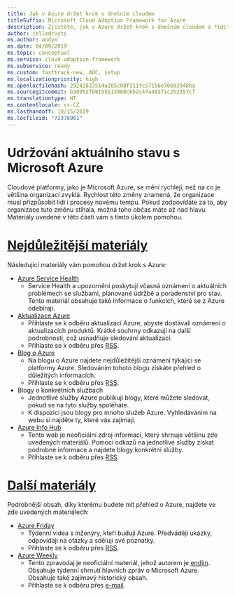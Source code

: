 ```yaml
---
title: Jak v Azure držet krok s dnešním cloudem
titleSuffix: Microsoft Cloud Adoption Framework for Azure
description: Zjistěte, jak v Azure držet krok s dnešním cloudem a řídit změny.
author: jelledruyts
ms.author: andym
ms.date: 04/09/2019
ms.topic: conceptual
ms.service: cloud-adoption-framework
ms.subservice: ready
ms.custom: fasttrack-new, AQC, setup
ms.localizationpriority: high
ms.openlocfilehash: 29241833514a205c08f311fc57156e70603948ba
ms.sourcegitcommit: b30952f08155513480c6b2c47a40271c2b2357cf
ms.translationtype: HT
ms.contentlocale: cs-CZ
ms.lasthandoff: 10/15/2019
ms.locfileid: "72378961"
---
```

# <a name="stay-current-with-microsoft-azure"></a>Udržování aktuálního stavu s Microsoft Azure

Cloudové platformy, jako je Microsoft Azure, se mění rychleji, než na co je většina organizací zvyklá. Rychlost této změny znamená, že organizace musí přizpůsobit lidi i procesy novému tempu. Pokud zodpovídáte za to, aby organizace tuto změnu stíhala, možná toho občas máte až nad hlavu. Materiály uvedené v této části vám s tímto úkolem pomohou.

# <a name="top-resourcestabtopresources"></a>[Nejdůležitější materiály](#tab/TopResources)

Následující materiály vám pomohou držet krok s Azure:

- [Azure Service Health](https://docs.microsoft.com/azure/service-health/service-health-overview)
  - Service Health a upozornění poskytují včasná oznámení o aktuálních problémech se službami, plánované údržbě a poradenství pro stav. Tento materiál obsahuje také informace o funkcích, které se z Azure odebírají.
- [Aktualizace Azure](https://azure.microsoft.com/updates)
  - Přihlaste se k odběru aktualizací Azure, abyste dostávali oznámení o aktualizacích produktů. Krátké souhrny odkazují na další podrobnosti, což usnadňuje sledování aktualizací.
  - Přihlaste se k odběru přes [RSS](https://azurecomcdn.azureedge.net/en-us/updates/feed).
- [Blog o Azure](https://azure.microsoft.com/blog)
  - Na blogu o Azure najdete nejdůležitější oznámení týkající se platformy Azure. Sledováním tohoto blogu získáte přehled o důležitých informacích.
  - Přihlaste se k odběru přes [RSS](https://azurecomcdn.azureedge.net/en-us/blog/feed).
- Blogy o konkrétních službách
  - Jednotlivé služby Azure publikují blogy, které můžete sledovat, pokud se na tyto služby spoléháte.
  - K dispozici jsou blogy pro mnoho služeb Azure. Vyhledáváním na webu si najděte ty, které vás zajímají.
- [Azure Info Hub](https://azureinfohub.azurewebsites.net)
  - Tento web je neoficiální zdroj informací, který shrnuje většinu zde uvedených materiálů. Pomocí odkazů na jednotlivé služby získat podrobné informace a najdete blogy konkrétní služby.
  - Přihlaste se k odběru přes [RSS](https://azureinfohub.azurewebsites.net/Feed?serviceTitle=Azure).

# <a name="additional-resourcestabadditionalresources"></a>[Další materiály](#tab/AdditionalResources)

Podrobnější obsah, díky kterému budete mít přehled o Azure, najdete ve zde uvedených materiálech:

- [Azure Friday](https://channel9.msdn.com/Shows/Azure-Friday)
  - Týdenní videa s inženýry, kteří budují Azure. Předvádějí ukázky, odpovídají na otázky a sdělují své poznatky.
  - Přihlaste se k odběru přes [RSS](https://channel9.msdn.com/Shows/Azure-Friday/feed).
- [Azure Weekly](https://azureweekly.info)
  - Tento zpravodaj je neoficiální materiál, jehož autorem je [endjin](https://endjin.com). Obsahuje týdenní shrnutí hlavních zpráv o Microsoft Azure. Obsahuje také zajímavý historický obsah.
  - Přihlaste se k odběru přes [e-mail](https://azureweekly.info).
